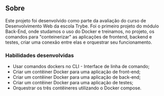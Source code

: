 ## Sobre

Este projeto foi desenvolvido como parte da avaliação do curso de Desenvolvimento Web da escola Trybe. Foi o primeiro projeto do módulo Back-End, onde studamos o uso do Docker e treinamos, no projeto, os comandos para "conteinerizar" as aplicações de frontend, backend e testes, criar uma conexão entre elas e orquestrar seu funcionamento.

### Habilidades desenvolvidas

  * Usar comandos dockers no CLI - Interface de linha de comando;
  * Criar um contêiner Docker para uma aplicação de front-end;
  * Criar um contêiner Docker para uma aplicação de back-end;
  * Criar um contêiner Docker para uma aplicação de testes;
  * Orquestrar os três contêineres utilizando o Docker compose.


